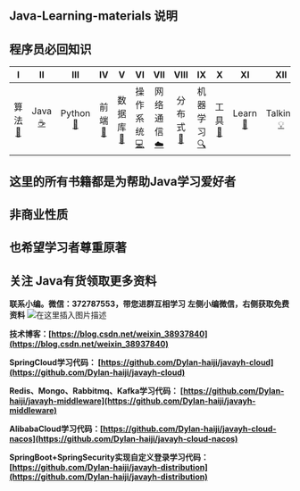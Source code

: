 ## Java-Learning-materials 说明

## 程序员必回知识

|              I              |           II           |           III           |           IV           |            V            |            VI            |        VII        |         VIII         | IX |            X            |            XI            |            XII            |
| :--------------------------: | :-------------------: | :----------------------: | :---------------------: | :--------------: | :---------------: | :----------------------: | :----------------------: | :----------------------: | :----------------------: | :----------------------: | :----------------------: |
| 算法<br />[📝](#一数据结构与算法) | Java<br/>[☕️](#二java) | Python<br />[🐍](#三python) | 前端<br />[🔗](#四前端) | 数据库<br/>[💾](#五数据库) | 操作系统<br/>[💻](#六操作系统) | 网络通信<br/>[☁️](#七网络通信) | 分布式<br/>[📃](#八分布式) | 机器学习<br/> [🔍](#九机器学习) |工具<br/>[🔨](#十工具) |Learn<br />[📖](#learn-) |Talking<br />[💡](#talking-bulb) |

## 这里的所有书籍都是为帮助Java学习爱好者
## 非商业性质
## 也希望学习者尊重原著

 ## 关注 Java有货领取更多资料
**联系小编。微信：372787553，带您进群互相学习**
**左侧小编微信，右侧获取免费资料**
![在这里插入图片描述](https://img-blog.csdnimg.cn/20191119222657813.png?x-oss-process=image/watermark,type_ZmFuZ3poZW5naGVpdGk,shadow_10,text_aHR0cHM6Ly9ibG9nLmNzZG4ubmV0L3dlaXhpbl8zODkzNzg0MA==,size_16,color_FFFFFF,t_70)

**技术博客：[https://blog.csdn.net/weixin_38937840](https://blog.csdn.net/weixin_38937840)**

**SpringCloud学习代码： [https://github.com/Dylan-haiji/javayh-cloud](https://github.com/Dylan-haiji/javayh-cloud)**

**Redis、Mongo、Rabbitmq、Kafka学习代码： [https://github.com/Dylan-haiji/javayh-middleware](https://github.com/Dylan-haiji/javayh-middleware)**

**AlibabaCloud学习代码：[https://github.com/Dylan-haiji/javayh-cloud-nacos](https://github.com/Dylan-haiji/javayh-cloud-nacos)**

**SpringBoot+SpringSecurity实现自定义登录学习代码：[https://github.com/Dylan-haiji/javayh-distribution](https://github.com/Dylan-haiji/javayh-distribution)**